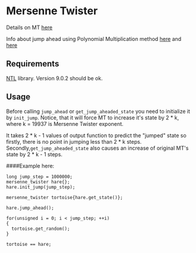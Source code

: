 # Mersenne Twister

Details on MT [here](http://en.wikipedia.org/wiki/Mersenne_Twister)

Info about jump ahead using Polynomial Multiplication method [here](http://www.math.sci.hiroshima-u.ac.jp/~m-mat/MT/JUMP/index.html)
and [here](http://www.math.sci.hiroshima-u.ac.jp/~m-MAT/MT/ARTICLES/mt.pdf)

## Requirements

[NTL](http://www.shoup.net/ntl/) library. Version 9.0.2 should be ok.


## Usage

Before calling `jump_ahead` or `get_jump_aheaded_state` you need to initialize it by `init_jump`. Notice, that it will force MT to increase it's state by 2 \* k, where k = 19937 is Mersenne Twister exponent.

It takes 2 \* k - 1 values of output function to predict the "jumped" state so firstly, there is no point in jumping less than 2 \* k steps. Secondly,`get_jump_aheaded_state` also causes an increase of original MT's state by 2 \* k - 1 steps.

####Example here:

```
long jump_step = 1000000;
mersenne_twister hare{};
hare.init_jump(jump_step);

mersenne_twister tortoise{hare.get_state()};

hare.jump_ahead();

for(unsigned i = 0; i < jump_step; ++i)
{
  tortoise.get_random();
}

tortoise == hare;
```
